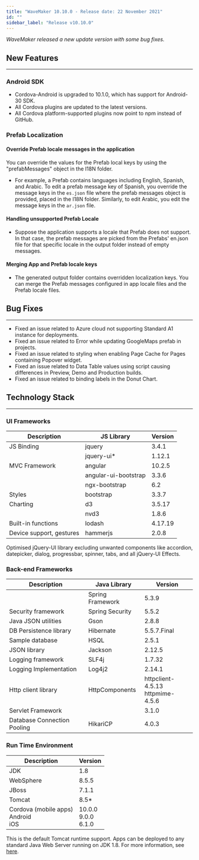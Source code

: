 ```yaml
---
title: "WaveMaker 10.10.0 - Release date: 22 November 2021"
id: ""
sidebar_label: "Release v10.10.0"
---
```

*WaveMaker released a new update version with some bug fixes.*

## New Features

---

### Android SDK

- Cordova-Android is upgraded to 10.1.0, which has support for Android-30 SDK. 
- All Cordova plugins are updated to the latest versions.
- All Cordova platform-supported plugins now point to npm instead of GitHub. 

### Prefab Localization

#### Override Prefab locale messages in the application

You can override the values for the Prefab local keys by using the "prefabMessages" object in the I18N folder. 

- For example, a Prefab contains languages including English, Spanish, and Arabic. To edit a prefab message key of Spanish, you override the message keys in the `es.json` file where the prefab messages object is provided, placed in the I18N folder. Similarly, to edit Arabic, you edit the message keys in the `ar.json` file.

#### Handling unsupported Prefab Locale

- Suppose the application supports a locale that Prefab does not support. In that case, the prefab messages are picked from the Prefabs' en.json file for that specific locale in the output folder instead of empty messages. 

#### Merging App and Prefab locale keys

- The generated output folder contains overridden localization keys. You can merge the Prefab messages configured in app locale files and the Prefab locale files.

## Bug Fixes
---

- Fixed an issue related to Azure cloud not supporting Standard A1 instance for deployments.
- Fixed an issue related to Error while updating GoogleMaps prefab in projects.
- Fixed an issue related to styling when enabling Page Cache for Pages containing Popover widget.
- Fixed an issue related to Data Table values using script causing differences in Preview, Demo and Production builds.
- Fixed an issue related to binding labels in the Donut Chart.  

## Technology Stack

---

### UI Frameworks

| Description | JS Library | Version |
| --- | --- | --- |
| JS Binding | jquery | 3.4.1 |
|  | jquery-ui* | 1.12.1 |
| MVC Framework | angular | 10.2.5 |
|  | angular-ui-bootstrap | 3.3.6 |
|  | ngx-bootstrap | 6.2 |
| Styles | bootstrap | 3.3.7 |
| Charting | d3 | 3.5.17 |
|  | nvd3 | 1.8.6 |
| Built-in functions | lodash | 4.17.19|
| Device support, gestures | hammerjs | 2.0.8 |

Optimised jQuery-UI library excluding unwanted components like accordion, datepicker, dialog, progressbar, spinner, tabs, and all jQuery-UI Effects.

### Back-end Frameworks

| Description | Java Library | Version |
| --- | --- | --- |
|  | Spring Framework  | 5.3.9|
| Security framework | Spring Security  | 5.5.2|
| Java JSON utilities | Gson  |  2.8.8|
| DB Persistence library | Hibernate | 5.5.7.Final|
| Sample database | HSQL | 2.5.1|
| JSON library | Jackson  |  2.12.5|
| Logging framework | SLF4j  |1.7.32 |
| Logging Implementation | Log4j2  |2.14.1 |
| Http client library | HttpComponents | httpclient- 4.5.13 <br> httpmime- 4.5.6 |
| Servlet Framework |  | 3.1.0 |
|Database Connection Pooling | HikariCP | 4.0.3 |

### Run Time Environment

| Description | Version |
| --- | --- |
| JDK | 1.8 |
| WebSphere | 8.5.5 |
| JBoss | 7.1.1 |
| Tomcat | 8.5* |
| Cordova (mobile apps) <br> Android <br> iOS | 10.0.0 <br> 9.0.0  <br> 6.1.0 |

This is the default Tomcat runtime support. Apps can be deployed to any standard Java Web Server running on JDK 1.8. For more information, see [here](/learn/app-development/deployment/deployment-web-server).
